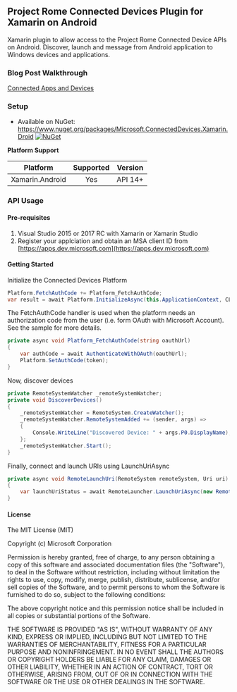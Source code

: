 
## Project Rome Connected Devices Plugin for Xamarin on Android

Xamarin plugin to allow access to the Project Rome Connected Device APIs on Android. Discover, launch and message from Android application to Windows devices and applications.

### Blog Post Walkthrough

[Connected Apps and Devices](https://msdn.microsoft.com/windows/uwp/launch-resume/connected-apps-and-devices)


### Setup
* Available on NuGet: https://www.nuget.org/packages/Microsoft.ConnectedDevices.Xamarin.Droid [![NuGet](https://img.shields.io/nuget/v/Microsoft.ConnectedDevices.Xamarin.Droid.svg?label=NuGet)](https://www.nuget.org/packages/Microsoft.ConnectedDevices.Xamarin.Droid/)

**Platform Support**

|Platform|Supported|Version|
| ------------------- | :-----------: | :------------------: |
|Xamarin.Android|Yes|API 14+|


### API Usage

#### Pre-requisites
1. Visual Studio 2015 or 2017 RC with Xamarin or Xamarin Studio
2. Register your applciation and obtain an MSA client ID from 
[https://apps.dev.microsoft.com](https://apps.dev.microsoft.com)

#### Getting Started
Initialize the Connected Devices Platform
```csharp
Platform.FetchAuthCode += Platform_FetchAuthCode;
var result = await Platform.InitializeAsync(this.ApplicationContext, CLIENT_ID);
```

The FetchAuthCode handler is used when the platform needs an authorization code from the user (i.e. form OAuth with Microsoft Account). See the sample for more details.
```csharp
private async void Platform_FetchAuthCode(string oauthUrl)
{
    var authCode = await AuthenticateWithOAuth(oauthUrl);
    Platform.SetAuthCode(token);
}
```

Now, discover devices
```csharp
private RemoteSystemWatcher _remoteSystemWatcher;
private void DiscoverDevices()
{
    _remoteSystemWatcher = RemoteSystem.CreateWatcher();
    _remoteSystemWatcher.RemoteSystemAdded += (sender, args) =>
    {
        Console.WriteLine("Discovered Device: " + args.P0.DisplayName);
    };
    _remoteSystemWatcher.Start();
}
```

Finally, connect and launch URIs using LaunchUriAsync
```csharp
private async void RemoteLaunchUri(RemoteSystem remoteSystem, Uri uri)
{
    var launchUriStatus = await RemoteLauncher.LaunchUriAsync(new RemoteSystemConnectionRequest(remoteSystem), uri);
}
```

#### License

The MIT License (MIT)

Copyright (c) Microsoft Corporation

Permission is hereby granted, free of charge, to any person obtaining a copy
of this software and associated documentation files (the "Software"), to deal
in the Software without restriction, including without limitation the rights
to use, copy, modify, merge, publish, distribute, sublicense, and/or sell
copies of the Software, and to permit persons to whom the Software is
furnished to do so, subject to the following conditions:

The above copyright notice and this permission notice shall be included in
all copies or substantial portions of the Software.

THE SOFTWARE IS PROVIDED "AS IS", WITHOUT WARRANTY OF ANY KIND, EXPRESS OR
IMPLIED, INCLUDING BUT NOT LIMITED TO THE WARRANTIES OF MERCHANTABILITY,
FITNESS FOR A PARTICULAR PURPOSE AND NONINFRINGEMENT. IN NO EVENT SHALL THE
AUTHORS OR COPYRIGHT HOLDERS BE LIABLE FOR ANY CLAIM, DAMAGES OR OTHER
LIABILITY, WHETHER IN AN ACTION OF CONTRACT, TORT OR OTHERWISE, ARISING FROM,
OUT OF OR IN CONNECTION WITH THE SOFTWARE OR THE USE OR OTHER DEALINGS IN
THE SOFTWARE.
